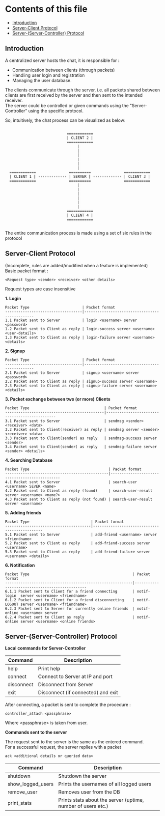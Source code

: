 Contents of this file
======================

* [Introduction](#introduction)
* [Server-Client Protocol](#server-client-protocol)
* [Server-(Server-Controller) Protocol](#server-server-controller-protocol)

Introduction
-------------

A centralized server hosts the chat, it is responsible for :  
* Communication between clients (through packets)
* Handling user login and registration
* Managing the user database.

The clients communicate through the server, i.e. all packets
shared between clients are first received by the server and
then sent to the intended receiver.  
The server could be controlled or given commands using the "Server-Controller" using the specific protocol.

So, intuitively, the chat process can be visualized as below:

```

                            ============
                            | CLIENT 2 |
                            ============
                                 |
                                 |
                                 |
                                 |
                                 |
                                 |
  ============               ==========               ============
  | CLIENT 1 | ------------- | SERVER | ------------- | CLIENT 3 |
  ============               ==========               ============
                                 |
                                 |
                                 |
                                 |
                                 |
                                 |
                            ============
                            | CLIENT 4 |
                            ============


```

The entire communication process is made using a set of six rules in the protocol



Server-Client Protocol
-----------------------

(Incomplete, rules are added/modified when a feature is implemented)
Basic packet format :  
```
<Request type> <sender> <receiver> <other details>
```
Request types are case insensitive  


**1. Login**

    Packet Type                        | Packet format
    -----------------------------------|-----------------------------------------------
    1.1 Packet sent to Server          | login <username> server <password>
    1.2 Packet sent to Client as reply | login-success server <username> <user-details>
    1.3 Packet sent to Client as reply | login-failure server <username> <details>


**2. Signup**

    Packet Type                        | Packet format
    -----------------------------------|-----------------------------------------------
    2.1 Packet sent to Server          | signup <username> server <password>
    2.2 Packet sent to Client as reply | signup-success server <username>
    2.3 Packet sent to Client as reply | signup-failure server <username> <details>


**3. Packet exchange between two (or more) Clients**

    Packet Type                                  | Packet format
    ---------------------------------------------|-----------------------------------------------
    3.1 Packet sent to Server                    | sendmsg <sender> <receiver> <data>
    3.2 Packet sent to Client(receiver) as reply | sendmsg server <sender> <receiver> <data>
    3.3 Packet sent to Client(sender) as reply   | sendmsg-success server <sender>
    3.4 Packet sent to Client(sender) as reply   | sendmsg-failure server <sender> <details>


**4. Searching Database**

    Packet Type                                    | Packet format
    -----------------------------------------------|-----------------------------------------------
    4.1 Packet sent to Server                      | search-user <username> SEVER <name>
    4.2 Packet sent to Client as reply (found)     | search-user-result server <username> <name?>
    4.3 Packet sent to Client as reply (not found) | search-user-result server <username>

**5. Adding friends**

    Packet Type                            | Packet format
    ---------------------------------------|-----------------------------------------------
    5.1 Packet sent to Server              | add-friend <username> server <friendname>
    5.2 Packet sent to Client as reply     | add-friend-success server <username>
    5.3 Packet sent to Client as reply     | add-friend-failure server <username> <details>

**6. Notification**

    Packet Type                                               | Packet format
    ----------------------------------------------------------|------------------------------------------------
    6.1.1 Packet sent to Client for a friend connecting       | notif-login  server <username> <friendname>
    6.1.2 Packet sent to Client for a friend disconnecting    | notif-LOGOUT server <username> <friendname>
    6.2.3 Packet sent to Server for currently online friends  | notif-online <username> server
    6.2.4 Packet sent to Client as reply                      | notif-online server <username> <online friends>

Server-(Server-Controller) Protocol
-----------------------------------


**Local commands for Server-Controller**  

| Command              | Description                                                   |
|----------------------|---------------------------------------------------------------|
| help                 | Print help                                                    |
| connect <ip> <port>  | Connect to Server at IP <ip> and port <port>                  |
| disconnect           | Disconnect from Server                                        |
| exit                 | Disconnect (if connected) and exit                            |

After connecting, a packet is sent to complete the procedure :  
```
controller_attach <passphrase>
``` 
Where \<passphrase> is taken from user.  

**Commands sent to the server**

The request sent to the server is the same as the entered command.  
For a successful request, the server replies with a packet  
```
ack <additional details or queried data>
```


| Command            | Description                                                   |
|--------------------|---------------------------------------------------------------|
| shutdown           | Shutdown the server                                           |
| show_logged_users  | Prints the usernames of all logged users                      |
| remove_user <name> | Removes user <name> from the DB                               |
| print_stats        | Prints stats about the server (uptime, number of users etc.)  |

